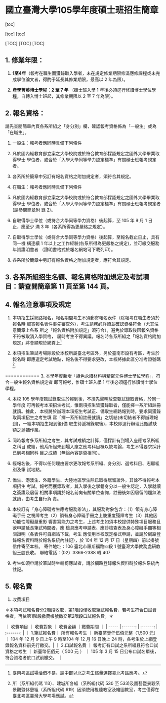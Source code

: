 
# 國立臺灣大學105學年度碩士班招生簡章 

[toc]

 [toc]
	[toc]

[TOC]
 [TOC]
	[TOC]
## 1. 修業年限：

1.  **1至4年**（報考在職生而獲錄取入學者，未在規定修業期限修滿應修課程或未完成學位論文者，得酌予延長其修業期限，最高以 2 年為限）。

2.  **產學菁英博士學程：2 至 7 年** （碩士班入學 1 年後必須逕行修讀博士學位學程，自轉入博士班起，其修業期限以 2 至 7 年為限）。

## 2. 報名資格：
請先查閱簡章內頁各系所組之「身分別」欄，確認報考資格係為「一般生」或為「在職生」。 

1.  一般生：報考者應同時具備下列條件

 1. 凡於國內經教育部立案之大學校院或於符合教育部採認規定之國外大學畢業取得學士
學位者，或合於「入學大學同等學力認定標準」有關碩士班報考規定者。

 2. 各系所於簡章中另訂有報名資格之附加規定者，須符合其規定。 

2.  在職生：報考者應同時具備下列條件 

 1. 凡於國內經教育部立案之大學校院或於符合教育部採認規定之國外大學畢業取得學士
學位者，或合於「入學大學同等學力認定標準」有關碩士班報考規定者(請參閱簡章附
錄 2)。

 2. 自取得學士學位（或符合大學同等學力資格）後起算，至 105 年 9 月 1 日止，應至少
滿 3 年（各系所得為更嚴格之規定）。

 3. 自取得學士學位（或符合大學同等學力資格）後起算，至報名截止日止，具有同一機
構連續 1 年以上之工作經驗(各系所得為更嚴格之規定)，並可繳交服務年資證明書者
（證明書格式於報名網站可下載列印）。

 4. 各系所於簡章中另訂有報名資格之附加規定者，應符合其規定。

## 3. 各系所組招生名額、報名資格附加規定及考試項目：請查閱簡章第 11 頁至第 144 頁。

## 4. 報名注意事項及規定 

1. 本項招生採網路報名，報名期間考生不須郵寄報名表件（除報考在職生者須於報名時
郵寄報名表件事先審查外），考生請務必詳讀並確認資格符合（尤其注意簡章上各系
所之「報名資格附加規定」須符合），避免於錄取後因報名資格不符被取消入學資格，
屆時考生不得異議。報名時各系所組之「報名資格附加規定」將會顯現於網頁上[^1] 

2. 本項招生筆試考場除設於本校所屬臺北考區外，另於臺南市設有考區，考生於報名時
即應選定考試地點，報名後不得要求更改，本校將據此區分准考證號碼[^2]. 

[^1]: 臺南考區試場洽借不易，請中部以北之考生儘量選擇臺北考區應考。 

[^2]:所（系所組代碼 113）、建城所各組（系所組代碼 530 至 533)及園藝暨景觀系景觀暨休憩組（系所組代碼 619）因須使用視聽教室及繪圖教室，考生僅得在臺北考區臺灣大學考場應試。 

============
3.  本學年度新增「綠色永續材料與精密元件博士學位學程」，符合一般生報名資格規定者
即可報考，惟碩士班入學 1 年後必須逕行修讀博士學位學程。

4.  本校 105 學年度甄試錄取生於報到後，不須先聲明放棄甄試錄取資格，於同一學年度
可再報考本項招生考試，惟兩項招生皆獲錄取者，僅能擇一系所組註冊就讀。據此，
本校將於辦理本項招生考試正、備取生網路報到時，要求同獲錄取兩項招生之考生填
寫「擇一系所組註冊就讀」之切結(未切結者不得辦理報到)，一經本項招生報到後(備
取生待遞補錄取後)，本校即逕行辦理此甄試缺額之遞補作業。

5.  同時報考多系所組之考生，其考試成績之計算，僅採計有到場入座應考系所組之科目
成績，他系所組未到場入座之應考科目概以缺考論，考生不得要求採計已到考相同科
目之成績（無論內容是否相同）。

6.  經報名後，不得以任何理由要求更改報考系所組、身分別、選考科目、志願組別及筆
試地點。

7.  僑生、港澳生、外籍學生、大陸地區學生除已取得居留證外，其餘不得報考本項招生
考試。報考而獲錄取者，其入學後之學籍身分以一般生認定，入學就讀之簽證及居留
相關事項請於報名前向有關單位查詢，註冊後如因居留問題無法就讀，由考生自行負
責。
8.  本校訂有「身心障礙考生應考服務辦法」，其服務對象包含：（1）領有身心障礙手冊
之視障考生（2）領有身心障礙手冊之上肢重度殘障考生（3）其他因功能性障礙嚴重影
響書寫能力之考生，上述考生如須本校提供特殊項目服務且欲申請延長筆試時間者，應
檢具應考申請表、應診檢查表及身心障礙手冊等相關證明（各表件可自網站下載，考生
應使用本校既定格式申請，並請於網路登錄報名資料時於報名系統內註記），於 104
年 12 月 17 日（星期四）前以掛號信件寄至本校。
寄件地址：106 臺北市羅斯福路四段 1 號臺灣大學教務處研教組王股長收。
聯絡電話：(02）3366-2388 轉 407

9.  考生如須申請於筆試時坐輪椅應試者，請於網路登錄報名資料時於報名系統內註記。

## 5. 報名費
1. 收費項目 

＊本項考試報名費分2階段收取，第1階段僅收取筆試報名費，若考生符合口試資格者，再依第1階段繳費帳號繳交第2階段口試報名費。＊

｜ 收費項目 ｜ 收費對象 ｜ 收費金額  ｜繳費期間 ｜
| ----- | :------: | :------: | :-------: |
｜ 1.筆試報名費｜ 所有報名考生 ｜ 新臺幣壹仟伍佰元整（1,500 元）｜ 104 年 12 月 9 日上午 9 時至104 年 12 月 16 日晚上 24 時，各考生於上網登錄報名資料前先行繳交。| 
｜ 2.口試報名費 ｜ 報考訂有口試之系所組且符合口試資格之考生 ｜ 新臺幣伍佰元（ 500 元 ） ｜ 105 年 3 月 15 日公布口試名單後，符合資格者於口試前繳交。 ｜

